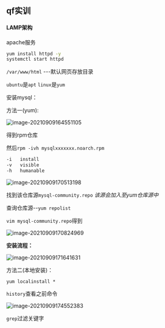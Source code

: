 ## qf实训

#### LAMP架构

apache服务

```bash
yum install httpd -y
systemctl start httpd
```



`/var/www/html` ---默认网页存放目录

`ubuntu`是`apt`	`linux`是`yum`

安装mysql：

方法一(yum):

![image-20210909164551105](image-20210909164551105.png)

得到rpm仓库

然后`rpm -ivh mysqlxxxxxxx.noarch.rpm`

```bash
-i   install
-v	 visible
-h   humanable
```

![image-20210909170513198](image-20210909170513198.png)

找到该仓库源`mysql-community.repo` *该源会加入至yum仓库源中*

查询仓库源--`yum repolist`

`vim mysql-community.repo`得到

![image-20210909170824969](image-20210909170824969.png)



**安装流程：**

![image-20210909171641631](image-20210909171641631.png)

方法二(本地安装)：

`yum localinstall *`

`history`查看之前命令

![image-20210909174552383](image-20210909174552383.png)



`grep`过滤关键字

